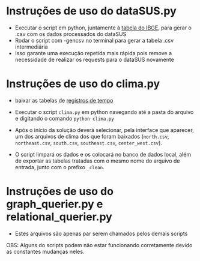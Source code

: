 # Instruções de uso do dataSUS.py

* Executar o script em python, juntamente à [tabela do IBGE](http://www.students.ic.unicamp.br/~ra234720/MC536/data/external/IBGE_Municipios.csv), para gerar o .csv com os dados processados do dataSUS
* Rodar o script com -gencsv no terminal para gerar a tabela .csv intermediária
* Isso garante uma execução repetida mais rápida pois remove a necessidade de realizar os requests para o dataSUS novamente

# Instruções de uso do clima.py

* baixar as tabelas de [registros de tempo](https://www.kaggle.com/PROPPG-PPG/hourly-weather-surface-brazil-southeast-region)

* Executar o script `clima.py` em python navegando até a pasta do arquivo e digitando o comando `python clima.py`
* Após o início da solução deverá selecionar, pela interface que aparecer, um dos arquivos de clima dos que foram baixados (`north.csv`, `northeast.csv`, `south.csv`, `southeast.csv`, `center_west.csv`).
* O script limpará os dados e os colocará no banco de dados local, além de exportar as tabelas tratadas com o mesmo nome do arquivo de entrada, junto com o prefixo `_clean`.


# Instruções de uso do graph_querier.py e relational_querier.py

* Estes arquivos são apenas par serem chamados pelos demais scripts


OBS: Alguns do scripts podem não estar funcionando corretamente devido as constantes mudanças neles.
